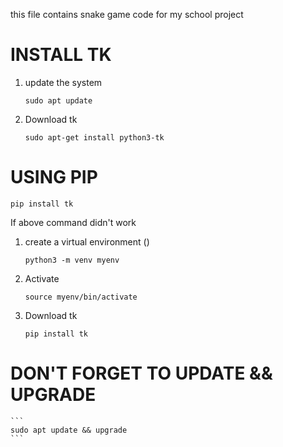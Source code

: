 this file contains snake game code for my school project 
# INSTALL TK
1. update the system
   ```
   sudo apt update
   ```
2. Download tk
   
   ```
   sudo apt-get install python3-tk
   ```
# USING PIP 
```
pip install tk
```
If above command didn't work 
1. create a virtual environment ()
   ```
   python3 -m venv myenv
   ```
2. Activate
   ```
   source myenv/bin/activate
   ```
3. Download tk

   ```
   pip install tk
   ```
# DON'T FORGET TO UPDATE && UPGRADE
    ```
    sudo apt update && upgrade
    ```
